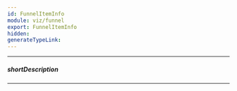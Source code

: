 ```yaml
---
id: FunnelItemInfo
module: viz/funnel
export: FunnelItemInfo
hidden: 
generateTypeLink: 
---
```

---
##### shortDescription
<!-- Description goes here -->

---
<!-- Description goes here -->